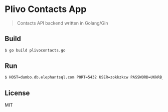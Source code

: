 # Plivo Contacts App

> Contacts API backend
> written in Golang/Gin

Build
----
```sh
$ go build plivocontacts.go
```

Run
----
```sh
$ HOST=dumbo.db.elephantsql.com PORT=5432 USER=zokkzkcw PASSWORD=UKkRB_MI6AB-pJJ6ZpULaBOdL7gNITw8 DBNAME=zokkzkcw ./plivoapp.exe
```

License
----

MIT

